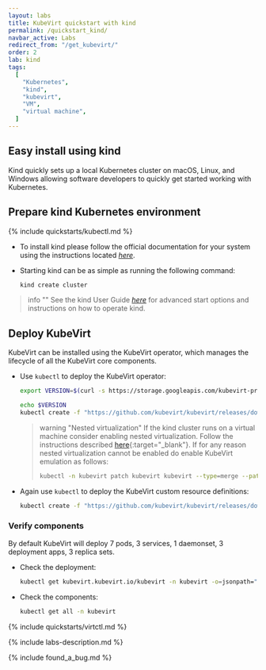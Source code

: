 ```yaml
---
layout: labs
title: KubeVirt quickstart with kind
permalink: /quickstart_kind/
navbar_active: Labs
redirect_from: "/get_kubevirt/"
order: 2
lab: kind
tags:
  [
    "Kubernetes",
    "kind",
    "kubevirt",
    "VM",
    "virtual machine",
  ]
---
```


## Easy install using kind

Kind quickly sets up a local Kubernetes cluster on macOS, Linux, and Windows allowing software developers to quickly get started working with Kubernetes.

## Prepare kind Kubernetes environment

{% include quickstarts/kubectl.md %}

* To install kind please follow the official documentation for your system using the instructions located [_here_](https://kind.sigs.k8s.io/docs/user/quick-start/#installation).

* Starting kind can be as simple as running the following command:

  ```bash
  kind create cluster
  ```

> info ""
> See the kind User Guide [_here_](https://kind.sigs.k8s.io/) for advanced start options and instructions on how to operate kind.

## Deploy KubeVirt

KubeVirt can be installed using the KubeVirt operator, which manages the lifecycle of all the KubeVirt core components.

* Use `kubectl` to deploy the KubeVirt operator:

  ```bash
  export VERSION=$(curl -s https://storage.googleapis.com/kubevirt-prow/release/kubevirt/kubevirt/stable.txt)

  echo $VERSION
  kubectl create -f "https://github.com/kubevirt/kubevirt/releases/download/${VERSION}/kubevirt-operator.yaml"
  ```

  > warning "Nested virtualization"
  > If the kind cluster runs on a virtual machine consider enabling nested virtualization.  Follow the instructions described [here](https://docs.fedoraproject.org/en-US/quick-docs/using-nested-virtualization-in-kvm/index.html){:target="\_blank"}.
  > If for any reason nested virtualization cannot be enabled do enable KubeVirt emulation as follows:
  >
  >```bash
  >kubectl -n kubevirt patch kubevirt kubevirt --type=merge --patch '{"spec":{"configuration":{"developerConfiguration":{"useEmulation":true}}}}'
  >```

* Again use `kubectl` to deploy the KubeVirt custom resource definitions:

  ```bash
  kubectl create -f "https://github.com/kubevirt/kubevirt/releases/download/${VERSION}/kubevirt-cr.yaml"
  ```

### Verify components

By default KubeVirt will deploy 7 pods, 3 services, 1 daemonset, 3 deployment apps, 3 replica sets.

* Check the deployment:

  ```bash
  kubectl get kubevirt.kubevirt.io/kubevirt -n kubevirt -o=jsonpath="{.status.phase}"
  ````

* Check the components:

  ```bash
  kubectl get all -n kubevirt
  ```

{% include quickstarts/virtctl.md %}

{% include labs-description.md %}

{% include found_a_bug.md %}
